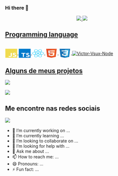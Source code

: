 ### Hi there 👋

<div align="center">
  <a href="https://github.com/Vsux17">
  <img height="180em" src="https://github-readme-stats.vercel.app/api?username=Vsux17&show_icons=true&theme=dracula&include_all_commits=true&count_private=true"/>
  <img height="180em" src="https://github-readme-stats.vercel.app/api/top-langs/?username=Vsux17&layout=compact&langs_count=7&theme=dracula"/>
</div>
  
  
 ## Programming language
<div style="display: inline_block"><br>
  <img align="center" alt="Victor-Vsux-Js" height="30" width="40" src="https://raw.githubusercontent.com/devicons/devicon/master/icons/javascript/javascript-plain.svg">
  <img align="center" alt="Victor-Vsux-Ts" height="30" width="40" src="https://raw.githubusercontent.com/devicons/devicon/master/icons/typescript/typescript-plain.svg">
  <img align="center" alt="Victor-Vsux-React" height="30" width="40" src="https://raw.githubusercontent.com/devicons/devicon/master/icons/react/react-original.svg">
  <img align="center" alt="Victor-Vsux-HTML" height="30" width="40" src="https://raw.githubusercontent.com/devicons/devicon/master/icons/html5/html5-original.svg">
  <img align="center" alt="Victor-Vsux-CSS" height="30" width="40" src="https://raw.githubusercontent.com/devicons/devicon/master/icons/css3/css3-original.svg">
  <img align="center" alt="Victor-Vsux-Node" height="30" width="40" src="https://cdn.jsdelivr.net/gh/devicons/devicon/icons/nodejs/nodejs-original.svg">
  
  
  </div>
  
   
 <h2> Alguns de meus projetos</h2>
    <a href="https://github.com/future4code/Vaughan-LAMA1" target="_blank"><img src="https://img.shields.io/vaadin-directory/status/vaadinvaadin-grid?label=Labenu%20Music%20Awards" target="_blank"></a> 
  
   <a href="https://github.com/future4code/Vaughan-labenu-system9" target="_blank"><img src="https://img.shields.io/vaadin-directory/status/vaadinvaadin-grid?label=Labenu%20System" target="_blank"></a> 
  

   
 <h2> Me encontre nas redes sociais</h2>
<div> 
  


  <a href="https://www.linkedin.com/in/victor-simões-b97547175/" target="_blank"><img src="https://img.shields.io/badge/-LinkedIn-%230077B5?style=for-the-badge&logo=linkedin&logoColor=white" target="_blank"></a> 
 
<!--   ![Snake animation](https://https://github.com/Vsux17/Vsux17/blob/output/github-contribution-grid-snake.svg) -->
 
</div>


- 🔭 I’m currently working on ...
- 🌱 I’m currently learning ...
- 👯 I’m looking to collaborate on ...
- 🤔 I’m looking for help with ...
- 💬 Ask me about ...
- 📫 How to reach me: ...
- 😄 Pronouns: ...
- ⚡ Fun fact: ...

